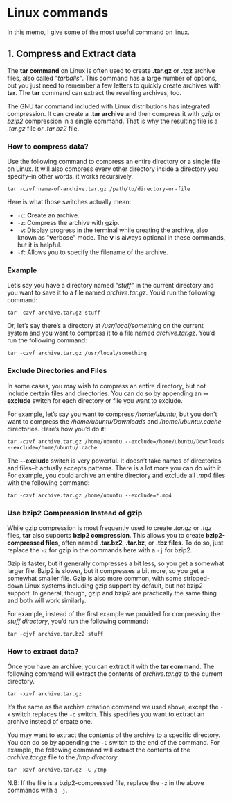 # Linux commands
In this memo, I give some of the most useful command on linux.


## 1. Compress and Extract data
The **tar command** on Linux is often used to create **.tar.gz** or **.tgz** archive files, also called *"tarballs"*. This command has a large number of options, but you just need to remember a few letters to quickly create archives with **tar**. The **tar** command can extract the resulting archives, too.

The GNU tar command included with Linux distributions has integrated compression. It can create a **.tar archive** and then compress it with *gzip* or *bzip2* compression in a single command. 
That is why the resulting file is a *.tar.gz* file or *.tar.bz2* file.


### How to compress data?
Use the following command to compress an entire directory or a single file on Linux. It will also compress every other directory inside a directory you specify–in other words, it works recursively.

`tar -czvf name-of-archive.tar.gz /path/to/directory-or-file`

Here is what those switches actually mean:
- `-c`: **C**reate an archive.
- `-z`: Compress the archive with g**z**ip.
- `-v`: Display progress in the terminal while creating the archive, also known as "**v**erbose" mode. The **v** is always optional in these commands, but it is helpful.
- `-f`: Allows you to specify the **f**ilename of the archive.

### Example
Let’s say you have a directory named *"stuff"* in the current directory and you want to save it to a file named *archive.tar.gz*. You’d run the following command:

`tar -czvf archive.tar.gz stuff`

Or, let’s say there’s a directory at */usr/local/something* on the current system and you want to compress it to a file named *archive.tar.gz*. You’d run the following command:

`tar -czvf archive.tar.gz /usr/local/something`

### Exclude Directories and Files
In some cases, you may wish to compress an entire directory, but not include certain files and directories. You can do so by appending an **--exclude** switch for each directory or file you want to exclude.

For example, let’s say you want to compress */home/ubuntu*, but you don’t want to compress the */home/ubuntu/Downloads* and */home/ubuntu/.cache* directories. Here’s how you’d do it:

`tar -czvf archive.tar.gz /home/ubuntu --exclude=/home/ubuntu/Downloads --exclude=/home/ubuntu/.cache`

The **--exclude** switch is very powerful. It doesn’t take names of directories and files–it actually accepts patterns. There is a lot more you can do with it. 
For example, you could archive an entire directory and exclude all *.mp4* files with the following command:

`tar -czvf archive.tar.gz /home/ubuntu --exclude=*.mp4`

### Use bzip2 Compression Instead of gzip
While gzip compression is most frequently used to create *.tar.gz* or *.tgz* files, **tar** also supports **bzip2 compression**. This allows you to create **bzip2-compressed files**, often named **.tar.bz2**, **.tar.bz**, or **.tbz files**. To do so, just replace the `-z` for gzip in the commands here with a `-j` for bzip2.

Gzip is faster, but it generally compresses a bit less, so you get a somewhat larger file. Bzip2 is slower, but it compresses a bit more, so you get a somewhat smaller file. Gzip is also more common, with some stripped-down Linux systems including gzip support by default, but not bzip2 support. In general, though, gzip and bzip2 are practically the same thing and both will work similarly.

For example, instead of the first example we provided for compressing the *stuff directory*, you’d run the following command:

`tar -cjvf archive.tar.bz2 stuff`


### How to extract data?
Once you have an archive, you can extract it with the **tar command**. The following command will extract the contents of *archive.tar.gz* to the current directory.

`tar -xzvf archive.tar.gz`

It’s the same as the archive creation command we used above, except the `-x` switch replaces the `-c` switch. This specifies you want to extract an archive instead of create one.

You may want to extract the contents of the archive to a specific directory. You can do so by appending the `-C` switch to the end of the command. For example, the following command will extract the contents of the *archive.tar.gz* file to the */tmp directory*.

`tar -xzvf archive.tar.gz -C /tmp`

N.B: If the file is a bzip2-compressed file, replace the `-z` in the above commands with a `-j`.

